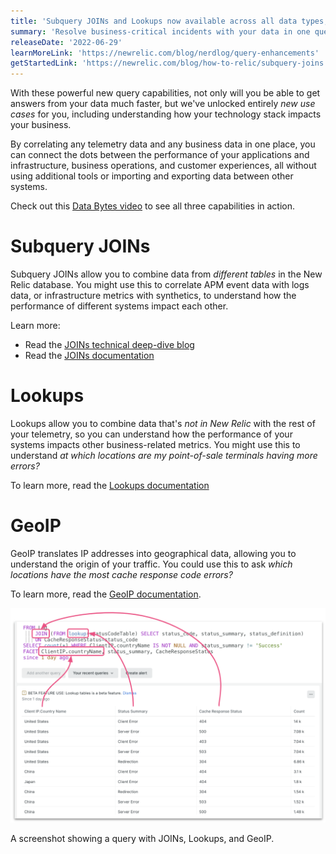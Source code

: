 ```yaml
---
title: 'Subquery JOINs and Lookups now available across all data types, GeoIP available for logs'
summary: 'Resolve business-critical incidents with your data in one query'
releaseDate: '2022-06-29'
learnMoreLink: 'https://newrelic.com/blog/nerdlog/query-enhancements' 
getStartedLink: 'https://newrelic.com/blog/how-to-relic/subquery-joins'
---
```


With these powerful new query capabilities, not only will you be able to get answers from your data much faster, but we've unlocked entirely _new use cases_ for you, including understanding how your technology stack impacts your business.

By correlating any telemetry data and any business data in one place, you can connect the dots between the performance of your applications and infrastructure, business operations, and customer experiences, all without using additional tools or importing and exporting data between other systems.

Check out this [Data Bytes video](https://youtu.be/2EQ8uqkl-zk) to see all three capabilities in action.

# Subquery JOINs
Subquery JOINs allow you to combine data from _different tables_ in the New Relic database. You might use this to correlate APM event data with logs data, or infrastructure metrics with synthetics, to understand how the performance of different systems impact each other. 

Learn more:
- Read the [JOINs technical deep-dive blog](https://newrelic.com/blog/how-to-relic/subquery-joins)
- Read the [JOINs documentation](https://docs.newrelic.com/docs/query-your-data/nrql-new-relic-query-language/nrql-query-tutorials/subquery-joins/)

# Lookups
Lookups allow you to combine data that's _not in New Relic_ with the rest of your telemetry, so you can understand how the performance of your systems impacts other business-related metrics. You might use this to understand _at which locations are my point-of-sale terminals having more errors?_

To learn more, read the [Lookups documentation](https://docs.newrelic.com/docs/query-your-data/nrql-new-relic-query-language/nrql-query-tutorials/lookups)

# GeoIP
GeoIP translates IP addresses into geographical data, allowing you to understand the origin of your traffic. You could use this to ask _which locations have the most cache response code errors?_

To learn more, read the [GeoIP documentation](https://docs.newrelic.com/docs/logs/ui-data/parsing/#geo).

![A screenshot showing a query with JOINs, Lookups, and GeoIP.](./images/query_enhancements.png "A screenshot showing a query with JOINs, Lookups, and GeoIP.")

<figcaption>A screenshot showing a query with JOINs, Lookups, and GeoIP.</figcaption>
